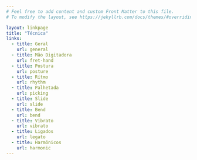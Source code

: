 ```yaml
---
# Feel free to add content and custom Front Matter to this file.
# To modify the layout, see https://jekyllrb.com/docs/themes/#overriding-theme-defaults

layout: linkpage
title: "Técnica"
links:
  - title: Geral
    url: general
  - title: Mão Digitadora
    url: fret-hand
  - title: Postura
    url: posture
  - title: Rítmo
    url: rhythm
  - title: Palhetada
    url: picking
  - title: Slide
    url: slide
  - title: Bend
    url: bend
  - title: Vibrato
    url: vibrato
  - title: Ligados
    url: legato
  - title: Harmônicos
    url: harmonic
---
```

